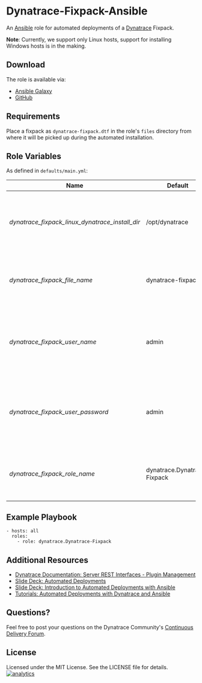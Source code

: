 # Dynatrace-Fixpack-Ansible

An [Ansible](http://www.ansible.com) role for automated deployments of a [Dynatrace](http://bit.ly/dttrial) Fixpack. 

**Note**: Currently, we support only Linux hosts, support for installing Windows hosts is in the making.

## Download

The role is available via:

- [Ansible Galaxy](https://galaxy.ansible.com/list#/roles/2627)
- [GitHub](https://github.com/Dynatrace/Dynatrace-Fixpack-Ansible)

## Requirements

Place a fixpack as ```dynatrace-fixpack.dtf``` in the role's ```files``` directory from where it will be picked up during the automated installation.

## Role Variables

As defined in ```defaults/main.yml```:

| Name                                            | Default                     | Description |
|-------------------------------------------------|-----------------------------|-------------|
| *dynatrace_fixpack_linux_dynatrace_install_dir* | /opt/dynatrace              | The directory that contains an installation of the Dynatrace Server. |
| *dynatrace_fixpack_file_name*                   | dynatrace-fixpack.dtf       | The file name of the Dynatrace Fixpack in the role's ```files``` directory. |
| *dynatrace_fixpack_user_name*                   | admin                       | The username of a Dynatrace user that has the *Manage Fixpacks* permission. |
| *dynatrace_fixpack_user_password*               | admin                       | The password of a Dynatrace user that has the *Manage Fixpacks* permission. |
| *dynatrace_fixpack_role_name*                   | dynatrace.Dynatrace-Fixpack | The actual name of this role in an [Ansible Playbook's](http://docs.ansible.com/playbooks.html) ```roles``` directory. |

## Example Playbook

	- hosts: all
	  roles:
	    - role: dynatrace.Dynatrace-Fixpack

## Additional Resources

- [Dynatrace Documentation: Server REST Interfaces - Plugin Management](https://community.compuwareapm.com/community/pages/viewpage.action?pageId=182356644)
- [Slide Deck: Automated Deployments](http://slideshare.net/MartinEtmajer/automated-deployments-slide-share)
- [Slide Deck: Introduction to Automated Deployments with Ansible](http://www.slideshare.net/MartinEtmajer/introduction-to-automated-deployments-with-ansible)
- [Tutorials: Automated Deployments with Dynatrace and Ansible](https://community.compuwareapm.com/community/display/COE/Tutorials+on+Automated+Deployments#TutorialsonAutomatedDeployments-ansible)

## Questions?

Feel free to post your questions on the Dynatrace Community's [Continuous Delivery Forum](https://community.dynatrace.com/community/pages/viewpage.action?pageId=46628921).

## License

Licensed under the MIT License. See the LICENSE file for details.
[![analytics](https://www.google-analytics.com/collect?v=1&t=pageview&_s=1&dl=https%3A%2F%2Fgithub.com%2FdynaTrace&dp=%2FDynatrace-Fixpack-Ansible&dt=Dynatrace-Fixpack-Ansible&_u=Dynatrace~&cid=github.com%2FdynaTrace&tid=UA-54510554-5&aip=1)]()